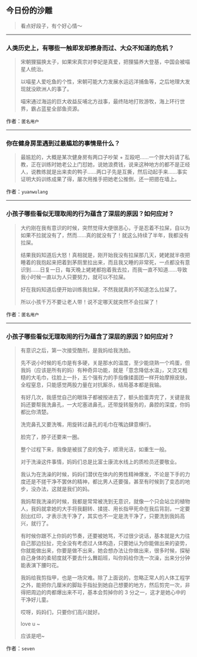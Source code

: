## 今日份的沙雕

> 看点好段子，有个好心情～


 
---

### 人类历史上，有哪些一触即发却擦身而过、大众不知道的危机？

> 宋朝狸猫换太子，如果宋真宗对李妃是真爱，把狸猫养大登基，中国会被喵星人统治。
> 
> 以喵星人爱吃鱼的个性，宋朝可能大力发展水运远洋捕鱼等，之后地理大发现就没欧洲人的事了。
> 
> 喵宋通过海运的巨大收益反哺北方战事，最终陆地打败游牧，海上环行世界，霸占蓝星全部鱼资源。


作者：`匿名用户`

---

### 你在健身房里遇到过最尴尬的事情是什么？

> 最尴尬的，大概是某次健身房有两口子吵架 + 互殴吧……一个胖大妈请了私教，正在训练时她老公上门怼她，说她浪费钱，说来这种地方的都不是正经人，说教练就是出来卖的鸭子……两口子先是互撕，然后动起手来……事实证明大妈训练成果了得，屡次用推手把她老公推倒，还一把摁在墙上。


作者：`yuanwulang`

---

### 小孩子哪些看似无理取闹的行为蕴含了深层的原因？如何应对？

> 大约刚在我有意识的时候，突然觉得大便很恶心，于是忍着不拉屎，自以为如果不拉就没有了，然而……真的就没有了！就这么持续了半年，我都没有拉屎。
> 
> 结果我妈知道后大怒！真相就是，刚开始我没有拉屎那几天，姥姥就半夜把睡着的我抱起来把着到茅厕里拉出来，而且我又睡的非常死，一点都没有意识到……日复一日，每天晚上姥姥都抱着我去拉，而我一直不知道……导致我小时候一直以为人只要努力，就可以不拉屎。
> 
> 好在我妈知道后便开始训练我拉屎，不然我就真的不知道怎么拉屎了。
> 
> 所以小孩千万不要让老人带！说不定哪天就突然不会拉屎了！


作者：`匿名用户`

---

### 小孩子哪些看似无理取闹的行为蕴含了深层的原因？如何应对？

> 有意识之后，第一次接受酷刑，是我妈给我洗脸。
> 
> 先不说小时候的毛巾是有多硬，关是那水的温度，至少能烧熟一个鸡蛋，但我妈（应该是所有的妈）有种奇异功能，就是「意念降低水温」，又烫又粗糙的大毛巾，往脸上一扑，五个强有力的手指像揉面团一样开始摩擦皮肤，全程窒息，只能感觉两股力量在对抗厮杀，结局基本都是我输。
> 
> 有好几次，我感觉自己的眼珠子都被按进去了，额头脸蛋弄完了，关键是我妈还要帮我洗鼻孔，一大坨塞进鼻孔，还带旋转服务的，鼻腔的深度，你妈都比你清楚。
> 
> 洗完鼻孔又要洗嘴，用旋转过鼻孔的毛巾在嘴边肆意横行。
> 
> 脸完了，脖子还要来一圈。
> 
> 整个过程下来，我像是被拔了皮的兔子，顺滑光洁，如重生一般。
> 
> 对于洗澡这件事情，妈妈们总是比富士康流水线上的质检员还要敬业。
> 
> 我认为在洗澡的时候，妈妈们潜伏在体内的男性精神爆发，不论是下手的力度还是不搓干净不罢休的精神，都比男人还要强，甚至有时候到了变态的地步，没办法，这就是我们的妈。
> 
> 我妈帮我洗澡的时候，我都是常常被洗到无意识，就像一个只会站立的植物人，我妈就拿她的大手将我翻转、揉搓、用长指甲死命在我后背刮，一定要刮出红印，才表示洗干净了，其实也不一定是洗干净了，只要洗到我妈高兴，就行了。
> 
> 有时候你跟不上你妈的节奏，还要被她骂，不过很少说话，基本就是大力往自己那边拉扯，完全没有考虑过人体构造，只要她认为你能做出来的姿势，你就能做出来，你要是做不出来，她会想办法让你做出来，很多时候，探秘自己身体的柔韧度就不要去什么舞蹈班，叫你妈给你洗一次澡，出来分分钟能表演下腰叼花。
> 
> 我妈给我剪指甲，也是一场灾难。除了上面说的，忽略正常人的人体工程学之外，能把你几厘米的脚趾手指扯到她自己想要的地方，然后剪完一次，非得把周边的肉都爆出来不可，基本会剪掉你的 3 分之一，这才是她心中的干净好儿童。
> 
> 哎呀，妈妈们，只要你们高兴就好。
> 
> love u ~
> 
> 应该是吧~


作者：`seven`